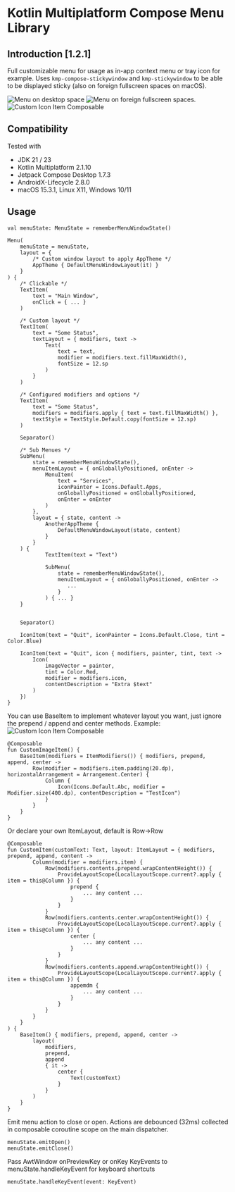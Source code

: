 # Kotlin Multiplatform Compose Menu Library

## Introduction [1.2.1]

Full customizable menu for usage as in-app context menu or tray icon for example.
Uses ```kmp-compose-stickywindow``` and ```kmp-stickywindow``` to be able to be displayed sticky (also on foreign fullscreen spaces on macOS).

![Menu on desktop space](/doc/img/desktop-space.png)
![Menu on foreign fullscreen spaces.](/doc/img/fullscreen-space.png)
![Custom Icon Item Composable](/doc/img/custom-icon-item.png)

## Compatibility

Tested with

- JDK 21 / 23
- Kotlin Multiplatform 2.1.10
- Jetpack Compose Desktop 1.7.3
- AndroidX-Lifecycle 2.8.0
- macOS 15.3.1, Linux X11, Windows 10/11

## Usage

```
val menuState: MenuState = rememberMenuWindowState()

Menu(
    menuState = menuState,
    layout = {
        /* Custom window layout to apply AppTheme */
        AppTheme { DefaultMenuWindowLayout(it) }
    }
) {
    /* Clickable */
    TextItem(
        text = "Main Window",
        onClick = { ... }
    )

    /* Custom layout */
    TextItem(
        text = "Some Status",
        textLayout = { modifiers, text ->
            Text(
                text = text,
                modifier = modifiers.text.fillMaxWidth(),
                fontSize = 12.sp
            )
        }
    )

    /* Configured modifiers and options */
    TextItem(
        text = "Some Status",
        modifiers = modifiers.apply { text = text.fillMaxWidth() },
        textStyle = TextStyle.Default.copy(fontSize = 12.sp)
    )

    Separator()

    /* Sub Menues */
    SubMenu(
        state = rememberMenuWindowState(),
        menuItemLayout = { onGloballyPositioned, onEnter ->
            MenuItem(
                text = "Services",
                iconPainter = Icons.Default.Apps,
                onGloballyPositioned = onGloballyPositioned,
                onEnter = onEnter
            )
        },
        layout = { state, content ->
            AnotherAppTheme {
                DefaultMenuWindowLayout(state, content)
            }
        }
    ) {
            TextItem(text = "Text")

            SubMenu(
                state = rememberMenuWindowState(),
                menuItemLayout = { onGloballyPositioned, onEnter ->
                   ...
                }
            ) { ... }
    }


    Separator()

    IconItem(text = "Quit", iconPainter = Icons.Default.Close, tint = Color.Blue)

    IconItem(text = "Quit", icon { modifiers, painter, tint, text ->
        Icon(
            imageVector = painter,
            tint = Color.Red,
            modifier = modifiers.icon,
            contentDescription = "Extra $text"
        )
    })
}
```

You can use BaseItem to implement whatever layout you want, just ignore the prepend / append and center methods.
Example:
![Custom Icon Item Composable](/doc/img/custom-icon-item.png)

```
@Composable
fun CustomImageItem() {
    BaseItem(modifiers = ItemModifiers()) { modifiers, prepend, append, center ->
        Row(modifier = modifiers.item.padding(20.dp), horizontalArrangement = Arrangement.Center) {
            Column {
                Icon(Icons.Default.Abc, modifier = Modifier.size(400.dp), contentDescription = "TestIcon")
            }
        }
    }
}

```

Or declare your own ItemLayout, default is Row->Row
```
@Composable
fun CustomItem(customText: Text, layout: ItemLayout = { modifiers, prepend, append, content ->
        Column(modifier = modifiers.item) {
            Row(modifiers.contents.prepend.wrapContentHeight()) {
                ProvideLayoutScope(LocalLayoutScope.current?.apply { item = this@Column }) {
                    prepend {
                        ... any content ...
                    }
                }
            }
            Row(modifiers.contents.center.wrapContentHeight()) {
                ProvideLayoutScope(LocalLayoutScope.current?.apply { item = this@Column }) {
                    center {
                        ... any content ...
                    }
                }
            }
            Row(modifiers.contents.append.wrapContentHeight()) {
                ProvideLayoutScope(LocalLayoutScope.current?.apply { item = this@Column }) {
                    appemdm {
                        ... any content ...
                    }
                }
            }
        }
    }
) {
    BaseItem() { modifiers, prepend, append, center ->
        layout(
            modifiers,
            prepend,
            append
            { it ->
                center {
                    Text(customText)
                }
            }
        )
    }
}
```

Emit menu action to close or open. Actions are debounced (32ms) collected in composable coroutine scope on the main dispatcher.

```
menuState.emitOpen()
menuState.emitClose()
```

Pass AwtWindow onPreviewKey or onKey KeyEvents to menuState.handleKeyEvent for keyboard shortcuts 
```
menuState.handleKeyEvent(event: KeyEvent)
```